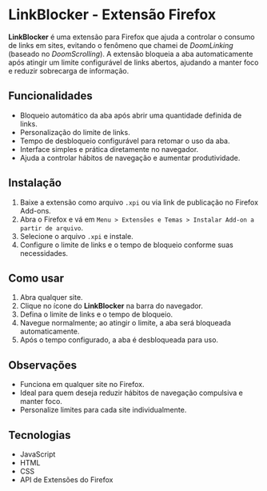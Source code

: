 # LinkBlocker - Extensão Firefox

**LinkBlocker** é uma extensão para Firefox que ajuda a controlar o consumo de links em sites, evitando o fenômeno que chamei de *DoomLinking* (baseado no *DoomScrolling*). A extensão bloqueia a aba automaticamente após atingir um limite configurável de links abertos, ajudando a manter foco e reduzir sobrecarga de informação.

## Funcionalidades

- Bloqueio automático da aba após abrir uma quantidade definida de links.
- Personalização do limite de links.
- Tempo de desbloqueio configurável para retomar o uso da aba.
- Interface simples e prática diretamente no navegador.
- Ajuda a controlar hábitos de navegação e aumentar produtividade.

## Instalação

1. Baixe a extensão como arquivo `.xpi` ou via link de publicação no Firefox Add-ons.
2. Abra o Firefox e vá em `Menu > Extensões e Temas > Instalar Add-on a partir de arquivo`.
3. Selecione o arquivo `.xpi` e instale.
4. Configure o limite de links e o tempo de bloqueio conforme suas necessidades.

## Como usar

1. Abra qualquer site.
2. Clique no ícone do **LinkBlocker** na barra do navegador.
3. Defina o limite de links e o tempo de bloqueio.
4. Navegue normalmente; ao atingir o limite, a aba será bloqueada automaticamente.
5. Após o tempo configurado, a aba é desbloqueada para uso.

## Observações

- Funciona em qualquer site no Firefox.
- Ideal para quem deseja reduzir hábitos de navegação compulsiva e manter foco.
- Personalize limites para cada site individualmente.

## Tecnologias

- JavaScript
- HTML
- CSS
- API de Extensões do Firefox
